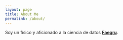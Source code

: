 ```yaml
---
layout: page
title: About Me
permalink: /about/
---
```


Soy un físico y aficionado a la ciencia de datos **[Faegru](https://www.linkedin.com/in/fernandez-aguirre/)**.
